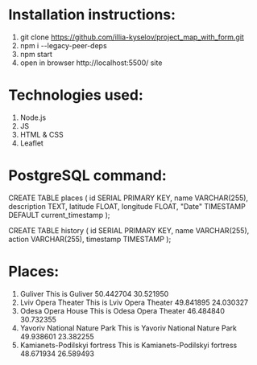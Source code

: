 # Installation instructions:
  1. git clone https://github.com/illia-kyselov/project_map_with_form.git
  2. npm i --legacy-peer-deps
  3. npm start
  4. open in browser http://localhost:5500/ site

# Technologies used:
  1. Node.js
  2. JS
  3. HTML & CSS
  4. Leaflet

# PostgreSQL command:
  CREATE TABLE places (
    id SERIAL PRIMARY KEY,
    name VARCHAR(255),
    description TEXT,
    latitude FLOAT,
    longitude FLOAT,
    "Date" TIMESTAMP DEFAULT current_timestamp
  );

  CREATE TABLE history (
  id SERIAL PRIMARY KEY,
  name VARCHAR(255),
  action VARCHAR(255),
  timestamp TIMESTAMP
  );

# Places:
  1.	Guliver	This is Guliver	50.442704	30.521950
  2.	Lviv Opera Theater	This is Lviv Opera Theater	49.841895	24.030327
  3.	Odesa Opera House	This is Odesa Opera Theater	46.484840	30.732355
  4.	Yavoriv National Nature Park	This is Yavoriv National Nature Park	49.938601	23.382255
  5.	Kamianets-Podilskyi fortress	This is Kamianets-Podilskyi fortress	48.671934	26.589493
